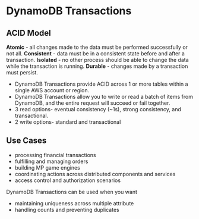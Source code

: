 # DynamoDB Transactions

## ACID Model

**Atomic** - all changes made to the data must be performed successfully or not all.
**Consistent** - data must be in a consistent state before and after a transaction.
**Isolated** - no other process should be able to change the data while the transaction is running.
**Durable** - changes made by a transaction must persist.

- DynamoDB Transactions provide ACID across 1 or more tables within a single AWS account or region.
- DynamoDB Transactions allow you to write or read a batch of items from DynamoDB, and the entire request will succeed or fail together.
- 3 read options- eventual consistency (\~1s), strong consistency, and transactional.
- 2 write options- standard and transactional

## Use Cases
- processing financial transactions
- fulfilling and managing orders
- building MP game engines
- coordinating actions across distributed components and services
- access control and authorization scenarios

DynamoDB Transactions can be used when you want
- maintaining uniqueness across multiple attribute
- handling counts and preventing duplicates